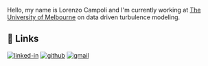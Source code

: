 Hello, my name is Lorenzo Campoli and I'm currently working at [The University of Melbourne](https://mechanical.eng.unimelb.edu.au/) on data driven turbulence modeling.
<!-- 
# Hi there! <img src="https://media.giphy.com/media/hvRJCLFzcasrR4ia7z/giphy.gif" width="29px" height="29px">

## 🚀 About Me

🎓 I am Lorenzo Campoli.

## 📈 Stats

<div align="center">
    <img src="https://github-profile-trophy.vercel.app/?username=lkampoli&row=1&column=6&margin-h=8&theme=darkhub&count_private=true&margin-w=15&no-frame=true" alt="profile trophies" />
    <br />
    <img src="https://github-readme-stats.vercel.app/api?username=lkampoli&show_icons=true&hide_border=true" alt="Lorenzo Campoli's GitHub Stats">
    <br />
    <img src="https://visitor-badge.laobi.icu/badge?page_id=lkampoli.lkampoli" alt="visitors">
</div>
--> 
## 🔗 Links

[![linked-in](https://img.shields.io/badge/Linked_In-0077B5?style=for-the-badge&logo=LinkedIn&logoColor=white)](https://www.linkedin.com/in/lorenzo-campoli-325299191/)
[![github](https://img.shields.io/badge/GitHub-000000?style=for-the-badge&logo=GitHub&logoColor=white)](https://github.com/lkampoli)
[![gmail](https://img.shields.io/badge/Gmail-D14836?style=for-the-badge&logo=Gmail&logoColor=white)](mailto:campoli.lorenzo@gmail.com)

<!-- [![Lorenzo's github stats](https://github-readme-stats.vercel.app/api?username=lkampoli&theme=blue-green)](https://github.com/lkampoli/github-readme-stats)

[![Lorenzo's top languages](https://github-readme-stats.vercel.app/api/top-langs/?username=lkampoli&theme=blue-green)](https://github.com/lkampoli/github-readme-stats)

 [![Lorenzo's github streak](https://github-readme-streak-stats.herokuapp.com/?user=lkampoli&theme=blue-green)](https://github.com/lkampoli/github-readme-streak-stats) -->
